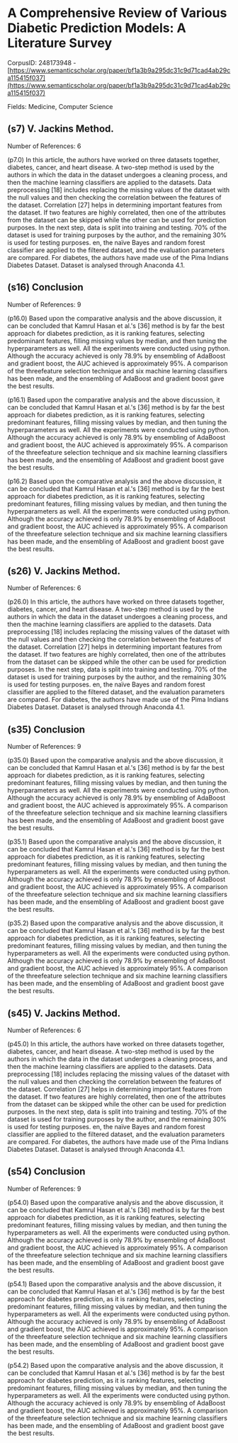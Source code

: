 # A Comprehensive Review of Various Diabetic Prediction Models: A Literature Survey

CorpusID: 248173948 - [https://www.semanticscholar.org/paper/bf1a3b9a295dc31c9d71cad4ab29ca115415f037](https://www.semanticscholar.org/paper/bf1a3b9a295dc31c9d71cad4ab29ca115415f037)

Fields: Medicine, Computer Science

## (s7) V. Jackins Method.
Number of References: 6

(p7.0) In this article, the authors have worked on three datasets together, diabetes, cancer, and heart disease. A two-step method is used by the authors in which the data in the dataset undergoes a cleaning process, and then the machine learning classifiers are applied to the datasets. Data preprocessing [18] includes replacing the missing values of the dataset with the null values and then checking the correlation between the features of the dataset. Correlation [27] helps in determining important features from the dataset. If two features are highly correlated, then one of the attributes from the dataset can be skipped while the other can be used for prediction purposes. In the next step, data is split into training and testing. 70% of the dataset is used for training purposes by the author, and the remaining 30% is used for testing purposes. en, the naïve Bayes and random forest classifier are applied to the filtered dataset, and the evaluation parameters are compared. For diabetes, the authors have made use of the Pima Indians Diabetes Dataset. Dataset is analysed through Anaconda 4.1.
## (s16) Conclusion
Number of References: 9

(p16.0) Based upon the comparative analysis and the above discussion, it can be concluded that Kamrul Hasan et al.'s [36] method is by far the best approach for diabetes prediction, as it is ranking features, selecting predominant features, filling missing values by median, and then tuning the hyperparameters as well. All the experiments were conducted using python. Although the accuracy achieved is only 78.9% by ensembling of AdaBoost and gradient boost, the AUC achieved is approximately 95%. A comparison of the threefeature selection technique and six machine learning classifiers has been made, and the ensembling of AdaBoost and gradient boost gave the best results.

(p16.1) Based upon the comparative analysis and the above discussion, it can be concluded that Kamrul Hasan et al.'s [36] method is by far the best approach for diabetes prediction, as it is ranking features, selecting predominant features, filling missing values by median, and then tuning the hyperparameters as well. All the experiments were conducted using python. Although the accuracy achieved is only 78.9% by ensembling of AdaBoost and gradient boost, the AUC achieved is approximately 95%. A comparison of the threefeature selection technique and six machine learning classifiers has been made, and the ensembling of AdaBoost and gradient boost gave the best results.

(p16.2) Based upon the comparative analysis and the above discussion, it can be concluded that Kamrul Hasan et al.'s [36] method is by far the best approach for diabetes prediction, as it is ranking features, selecting predominant features, filling missing values by median, and then tuning the hyperparameters as well. All the experiments were conducted using python. Although the accuracy achieved is only 78.9% by ensembling of AdaBoost and gradient boost, the AUC achieved is approximately 95%. A comparison of the threefeature selection technique and six machine learning classifiers has been made, and the ensembling of AdaBoost and gradient boost gave the best results.
## (s26) V. Jackins Method.
Number of References: 6

(p26.0) In this article, the authors have worked on three datasets together, diabetes, cancer, and heart disease. A two-step method is used by the authors in which the data in the dataset undergoes a cleaning process, and then the machine learning classifiers are applied to the datasets. Data preprocessing [18] includes replacing the missing values of the dataset with the null values and then checking the correlation between the features of the dataset. Correlation [27] helps in determining important features from the dataset. If two features are highly correlated, then one of the attributes from the dataset can be skipped while the other can be used for prediction purposes. In the next step, data is split into training and testing. 70% of the dataset is used for training purposes by the author, and the remaining 30% is used for testing purposes. en, the naïve Bayes and random forest classifier are applied to the filtered dataset, and the evaluation parameters are compared. For diabetes, the authors have made use of the Pima Indians Diabetes Dataset. Dataset is analysed through Anaconda 4.1.
## (s35) Conclusion
Number of References: 9

(p35.0) Based upon the comparative analysis and the above discussion, it can be concluded that Kamrul Hasan et al.'s [36] method is by far the best approach for diabetes prediction, as it is ranking features, selecting predominant features, filling missing values by median, and then tuning the hyperparameters as well. All the experiments were conducted using python. Although the accuracy achieved is only 78.9% by ensembling of AdaBoost and gradient boost, the AUC achieved is approximately 95%. A comparison of the threefeature selection technique and six machine learning classifiers has been made, and the ensembling of AdaBoost and gradient boost gave the best results.

(p35.1) Based upon the comparative analysis and the above discussion, it can be concluded that Kamrul Hasan et al.'s [36] method is by far the best approach for diabetes prediction, as it is ranking features, selecting predominant features, filling missing values by median, and then tuning the hyperparameters as well. All the experiments were conducted using python. Although the accuracy achieved is only 78.9% by ensembling of AdaBoost and gradient boost, the AUC achieved is approximately 95%. A comparison of the threefeature selection technique and six machine learning classifiers has been made, and the ensembling of AdaBoost and gradient boost gave the best results.

(p35.2) Based upon the comparative analysis and the above discussion, it can be concluded that Kamrul Hasan et al.'s [36] method is by far the best approach for diabetes prediction, as it is ranking features, selecting predominant features, filling missing values by median, and then tuning the hyperparameters as well. All the experiments were conducted using python. Although the accuracy achieved is only 78.9% by ensembling of AdaBoost and gradient boost, the AUC achieved is approximately 95%. A comparison of the threefeature selection technique and six machine learning classifiers has been made, and the ensembling of AdaBoost and gradient boost gave the best results.
## (s45) V. Jackins Method.
Number of References: 6

(p45.0) In this article, the authors have worked on three datasets together, diabetes, cancer, and heart disease. A two-step method is used by the authors in which the data in the dataset undergoes a cleaning process, and then the machine learning classifiers are applied to the datasets. Data preprocessing [18] includes replacing the missing values of the dataset with the null values and then checking the correlation between the features of the dataset. Correlation [27] helps in determining important features from the dataset. If two features are highly correlated, then one of the attributes from the dataset can be skipped while the other can be used for prediction purposes. In the next step, data is split into training and testing. 70% of the dataset is used for training purposes by the author, and the remaining 30% is used for testing purposes. en, the naïve Bayes and random forest classifier are applied to the filtered dataset, and the evaluation parameters are compared. For diabetes, the authors have made use of the Pima Indians Diabetes Dataset. Dataset is analysed through Anaconda 4.1.
## (s54) Conclusion
Number of References: 9

(p54.0) Based upon the comparative analysis and the above discussion, it can be concluded that Kamrul Hasan et al.'s [36] method is by far the best approach for diabetes prediction, as it is ranking features, selecting predominant features, filling missing values by median, and then tuning the hyperparameters as well. All the experiments were conducted using python. Although the accuracy achieved is only 78.9% by ensembling of AdaBoost and gradient boost, the AUC achieved is approximately 95%. A comparison of the threefeature selection technique and six machine learning classifiers has been made, and the ensembling of AdaBoost and gradient boost gave the best results.

(p54.1) Based upon the comparative analysis and the above discussion, it can be concluded that Kamrul Hasan et al.'s [36] method is by far the best approach for diabetes prediction, as it is ranking features, selecting predominant features, filling missing values by median, and then tuning the hyperparameters as well. All the experiments were conducted using python. Although the accuracy achieved is only 78.9% by ensembling of AdaBoost and gradient boost, the AUC achieved is approximately 95%. A comparison of the threefeature selection technique and six machine learning classifiers has been made, and the ensembling of AdaBoost and gradient boost gave the best results.

(p54.2) Based upon the comparative analysis and the above discussion, it can be concluded that Kamrul Hasan et al.'s [36] method is by far the best approach for diabetes prediction, as it is ranking features, selecting predominant features, filling missing values by median, and then tuning the hyperparameters as well. All the experiments were conducted using python. Although the accuracy achieved is only 78.9% by ensembling of AdaBoost and gradient boost, the AUC achieved is approximately 95%. A comparison of the threefeature selection technique and six machine learning classifiers has been made, and the ensembling of AdaBoost and gradient boost gave the best results.

